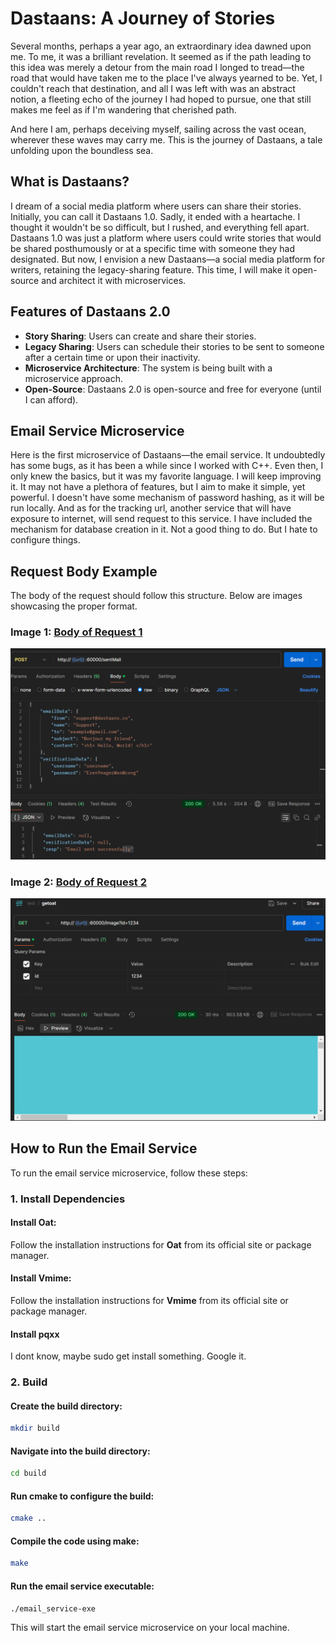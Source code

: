 # Dastaans: A Journey of Stories

Several months, perhaps a year ago, an extraordinary idea dawned upon me. To me, it was a brilliant revelation. It seemed as if the path leading to this idea was merely a detour from the main road I longed to tread—the road that would have taken me to the place I've always yearned to be. Yet, I couldn't reach that destination, and all I was left with was an abstract notion, a fleeting echo of the journey I had hoped to pursue, one that still makes me feel as if I'm wandering that cherished path.

And here I am, perhaps deceiving myself, sailing across the vast ocean, wherever these waves may carry me. This is the journey of Dastaans, a tale unfolding upon the boundless sea.

## What is Dastaans?

I dream of a social media platform where users can share their stories. Initially, you can call it Dastaans 1.0. Sadly, it ended with a heartache. I thought it wouldn't be so difficult, but I rushed, and everything fell apart. Dastaans 1.0 was just a platform where users could write stories that would be shared posthumously or at a specific time with someone they had designated. But now, I envision a new Dastaans—a social media platform for writers, retaining the legacy-sharing feature. This time, I will make it open-source and architect it with microservices.

## Features of Dastaans 2.0

- **Story Sharing**: Users can create and share their stories.
- **Legacy Sharing**: Users can schedule their stories to be sent to someone after a certain time or upon their inactivity.
- **Microservice Architecture**: The system is being built with a microservice approach.
- **Open-Source**: Dastaans 2.0 is open-source and free for everyone (until I can afford).

## Email Service Microservice

Here is the first microservice of Dastaans—the email service. It undoubtedly has some bugs, as it has been a while since I worked with C++. Even then, I only knew the basics, but it was my favorite language. I will keep improving it. It may not have a plethora of features, but I aim to make it simple, yet powerful. I doesn't have some mechanism of password hashing, as it will be run locally. And as for the tracking url, another service that will have exposure to internet, will send request to this service. I have included the mechanism for database creation in it. Not a good thing to do. But I hate to configure things.

## Request Body Example

The body of the request should follow this structure. Below are images showcasing the proper format.

### Image 1: [Body of Request 1](path/to/image1.jpg)

![Body of Request 1](imgs/image1.png)

### Image 2: [Body of Request 2](path/to/image2.jpg)

![Body of Request 2](imgs/image2.png)

## How to Run the Email Service

To run the email service microservice, follow these steps:

### 1. Install Dependencies

#### Install Oat:

Follow the installation instructions for **Oat** from its official site or package manager.

#### Install Vmime:

Follow the installation instructions for **Vmime** from its official site or package manager.

#### Install pqxx

I dont know, maybe sudo get install something. Google it.

### 2. Build
#### Create the build directory:

```bash
mkdir build 
```

#### Navigate into the build directory:

```bash
cd build
```
#### Run cmake to configure the build:

```bash
cmake ..
```
#### Compile the code using make:

```bash
make
```
#### Run the email service executable:

```bash
./email_service-exe
```
This will start the email service microservice on your local machine.

